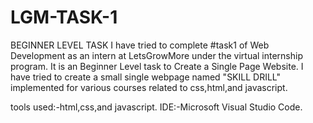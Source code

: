 # LGM-TASK-1
BEGINNER LEVEL TASK
I have tried to complete #task1 of Web Development as an intern at LetsGrowMore under the virtual internship program.
It is an Beginner Level task to Create a Single Page Website.
I have tried to create a small single webpage named "SKILL DRILL" implemented for various courses related to css,html,and javascript.

tools used:-html,css,and javascript.
IDE:-Microsoft Visual Studio Code.
